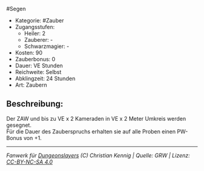 #Segen  
- Kategorie: #Zauber  
- Zugangsstufen:  
  - Heiler: 2  
  - Zauberer: -  
  - Schwarzmagier: -  
- Kosten: 90  
- Zauberbonus: 0  
- Dauer: VE Stunden  
- Reichweite: Selbst  
- Abklingzeit: 24 Stunden  
- Art: Zaubern     

## Beschreibung:
Der ZAW und bis zu VE x 2 Kameraden in VE x 2 Meter Umkreis werden gesegnet.<br>Für die Dauer des Zauberspruchs erhalten sie auf alle Proben einen PW-Bonus von +1.


___
*Fanwerk für [Dungeonslayers](https://www.dungeonslayers.net/) (C) Christian Kennig | Quelle: GRW | Lizenz: [CC-BY-NC-SA 4.0](https://creativecommons.org/licenses/by-nc-sa/4.0/deed.de)*